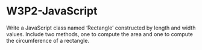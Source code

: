 # W3P2-JavaScript

Write a JavaScript class named ‘Rectangle’ constructed by length and
width values. Include two methods, one to compute the area and one
to compute the circumference of a rectangle.
